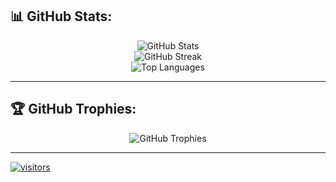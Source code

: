 
## 📊 GitHub Stats:
<p align="center">
  <img src="https://github-readme-stats.vercel.app/api?username=Ronit-Pai&theme=radical&hide_border=false&include_all_commits=false&count_private=false" alt="GitHub Stats" /><br/>
  <img src="https://github-readme-streak-stats.herokuapp.com/?user=Ronit-Pai&theme=radical&hide_border=false" alt="GitHub Streak" /><br/>
  <img src="https://github-readme-stats.vercel.app/api/top-langs/?username=Ronit-Pai&theme=radical&hide_border=false&layout=compact" alt="Top Languages" />
</p>

---

## 🏆 GitHub Trophies:
<p align="center">
  <img src="https://github-profile-trophy.vercel.app/?username=Ronit-Pai&theme=radical&no-frame=false&no-bg=false&margin-w=4" alt="GitHub Trophies" />
</p>

---
[![visitors](https://visitcount.itsvg.in/api?id=Ronit-Pai&label=Profile%20Views&icon=5&pretty=false)](https://visitcount.itsvg.in)
